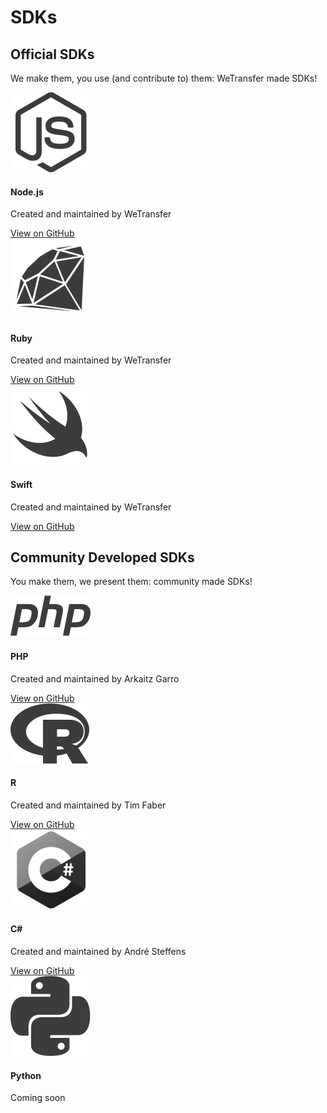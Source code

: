 # SDKs

## Official SDKs

We make them, you use (and contribute to) them: WeTransfer made SDKs!

<section class="sdks">
  <article class="sdk sdk-node">
    <img src="images/sdks/node-js.svg" class="sdk__logo">
    <div class="info">
      <h4 class="sdk__title">Node.js</h4>
      <p>Created and maintained by WeTransfer</p>
    </div>
    <a href="https://github.com/WeTransfer/wt-js-sdk" class="button" target="blank">View on GitHub</a>
  </article>
  <article class="sdk sdk-ruby">
    <img src="images/sdks/ruby.svg" class="sdk__logo">
    <div class="info">
      <h4 class="sdk__title">Ruby</h4>
      <p>Created and maintained by WeTransfer</p>
    </div>
    <a href="https://github.com/WeTransfer/wetransfer_ruby_sdk" class="button" target="blank">View on GitHub</a>
  </article>
  <article class="sdk sdk-swift">
    <img src="images/sdks/swift.svg" class="sdk__logo">
    <div class="info">
      <h4 class="sdk__title">Swift</h4>
      <p>Created and maintained by WeTransfer</p>
    </div>
    <a href="https://github.com/WeTransfer/WeTransfer-Swift-SDK" class="button" target="blank">View on GitHub</a>
  </article>
</section>

## Community Developed SDKs

You make them, we present them: community made SDKs!

<section class="sdks">
  <article class="sdk sdk-php">
    <img src="images/sdks/php.svg" class="sdk__logo">
    <div class="info">
      <h4 class="sdk__title">PHP</h4>
      <p>Created and maintained by Arkaitz Garro</p>
    </div>
    <a href="https://github.com/arkaitzgarro/wetransfer-php-sdk" class="button" target="blank">View on GitHub</a>
  </article>
  <article class="sdk sdk-r">
    <img src="images/sdks/r.svg" class="sdk__logo">
    <div class="info">
      <h4 class="sdk__title">R</h4>
      <p>Created and maintained by Tim Faber</p>
    </div>
    <a href="https://github.com/tfaber/wetransfeR" class="button" target="blank">View on GitHub</a>
  </article>
    <article class="sdk sdk-c-sharp">
    <img src="images/sdks/c-sharp.svg" class="sdk__logo">
    <div class="info">
      <h4 class="sdk__title">C#</h4>
      <p>Created and maintained by André Steffens</p>
    </div>
    <a href="https://github.com/Steffens-Bridgemate/WeTransfer-C-wrapper/" class="button" target="blank">View on GitHub</a>
  </article>
  <article class="sdk sdk-python coming-soon">
    <img src="images/sdks/python.svg" class="sdk__logo">
    <div class="info">
      <h4 class="sdk__title">Python</h4>
      <p>Coming soon</p>
    </div>
  </article>
</section>
